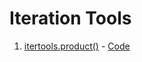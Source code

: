 # Iteration Tools

1. [itertools.product()](https://www.hackerrank.com/challenges/itertools-product) - [Code](product.py)
